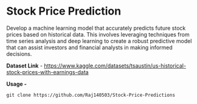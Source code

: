 # Stock Price Prediction

Develop a machine learning model that accurately predicts future stock prices based on historical data. This involves leveraging techniques from time series analysis and deep learning to create a robust predictive model that can assist investors and financial analysts in making informed decisions.

**Dataset Link** - https://www.kaggle.com/datasets/tsaustin/us-historical-stock-prices-with-earnings-data

**Usage -**
```
git clone https://github.com/Raj140503/Stock-Price-Predictions
```
